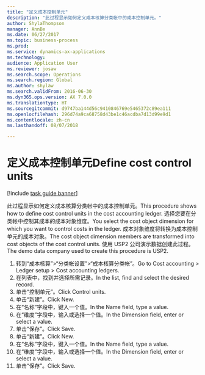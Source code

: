 ```yaml
--- 
title: "定义成本控制单元"
description: "此过程显示如何定义成本核算分类帐中的成本控制单元。"
author: ShylaThompson
manager: AnnBe
ms.date: 06/27/2017
ms.topic: business-process
ms.prod: 
ms.service: dynamics-ax-applications
ms.technology: 
audience: Application User
ms.reviewer: josaw
ms.search.scope: Operations
ms.search.region: Global
ms.author: shylaw
ms.search.validFrom: 2016-06-30
ms.dyn365.ops.version: AX 7.0.0
ms.translationtype: HT
ms.sourcegitcommit: d9747ba144d56c9410846769e5465372c89ea111
ms.openlocfilehash: 296d74a9ca68758d43be1c46acdba7d13d99e9d1
ms.contentlocale: zh-cn
ms.lasthandoff: 08/07/2018

---
```

# <a name="define-cost-control-units"></a><span data-ttu-id="054b3-103">定义成本控制单元</span><span class="sxs-lookup"><span data-stu-id="054b3-103">Define cost control units</span></span>

[!include [task guide banner](../../includes/task-guide-banner.md)]

<span data-ttu-id="054b3-104">此过程显示如何定义成本核算分类帐中的成本控制单元。</span><span class="sxs-lookup"><span data-stu-id="054b3-104">This procedure shows how to define cost control units in the cost accounting ledger.</span></span> <span data-ttu-id="054b3-105">选择您要在分类帐中控制其成本的成本对象维度。</span><span class="sxs-lookup"><span data-stu-id="054b3-105">You select the cost object dimension for which you want to control costs in the ledger.</span></span> <span data-ttu-id="054b3-106">成本对象维度将转换为成本控制单元的成本对象。</span><span class="sxs-lookup"><span data-stu-id="054b3-106">The cost object dimension members are transformed into cost objects of the cost control units.</span></span> <span data-ttu-id="054b3-107">使用 USP2 公司演示数据创建此过程。</span><span class="sxs-lookup"><span data-stu-id="054b3-107">The demo data company used to create this procedure is USP2.</span></span>

1. <span data-ttu-id="054b3-108">转到“成本核算”>“分类帐设置”>“成本核算分类帐”。</span><span class="sxs-lookup"><span data-stu-id="054b3-108">Go to Cost accounting > Ledger setup > Cost accounting ledgers.</span></span>
2. <span data-ttu-id="054b3-109">在列表中，找到并选择所需记录。</span><span class="sxs-lookup"><span data-stu-id="054b3-109">In the list, find and select the desired record.</span></span>
3. <span data-ttu-id="054b3-110">单击“控制单元”。</span><span class="sxs-lookup"><span data-stu-id="054b3-110">Click Control units.</span></span>
4. <span data-ttu-id="054b3-111">单击“新建”。</span><span class="sxs-lookup"><span data-stu-id="054b3-111">Click New.</span></span>
5. <span data-ttu-id="054b3-112">在“名称”字段中，键入一个值。</span><span class="sxs-lookup"><span data-stu-id="054b3-112">In the Name field, type a value.</span></span>
6. <span data-ttu-id="054b3-113">在“维度”字段中，输入或选择一个值。</span><span class="sxs-lookup"><span data-stu-id="054b3-113">In the Dimension field, enter or select a value.</span></span>
7. <span data-ttu-id="054b3-114">单击“保存”。</span><span class="sxs-lookup"><span data-stu-id="054b3-114">Click Save.</span></span>
8. <span data-ttu-id="054b3-115">单击“新建”。</span><span class="sxs-lookup"><span data-stu-id="054b3-115">Click New.</span></span>
9. <span data-ttu-id="054b3-116">在“名称”字段中，键入一个值。</span><span class="sxs-lookup"><span data-stu-id="054b3-116">In the Name field, type a value.</span></span>
10. <span data-ttu-id="054b3-117">在“维度”字段中，输入或选择一个值。</span><span class="sxs-lookup"><span data-stu-id="054b3-117">In the Dimension field, enter or select a value.</span></span>
11. <span data-ttu-id="054b3-118">单击“保存”。</span><span class="sxs-lookup"><span data-stu-id="054b3-118">Click Save.</span></span>


